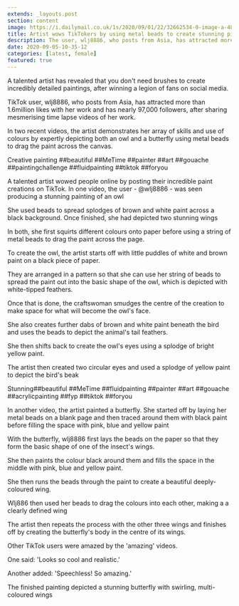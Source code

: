 ```yaml
---
extends: _layouts.post
section: content
image: https://i.dailymail.co.uk/1s/2020/09/01/22/32662534-0-image-a-48_1598995059282.jpg 
title: Artist wows TikTokers by using metal beads to create stunning pictures 
description: The user, wlj8886, who posts from Asia, has attracted more than 1.6million likes with her work and has nearly 97,000 followers, thanks to memerising videos of her work. 
date: 2020-09-05-10-35-12 
categories: [latest, female] 
featured: true 
--- 
```

A talented artist has revealed that you don't need brushes to create incredibly detailed paintings, after winning a legion of fans on social media. 

 TikTok user, wlj8886, who posts from Asia, has attracted more than 1.6million likes with her work and has nearly 97,000 followers, after sharing mesmerising time lapse videos of her work. 

In two recent videos, the artist demonstrates her array of skills and use of colours by expertly depicting both an owl and a butterfly using metal beads to drag the paint across the canvas. 

Creative painting ##beautiful ##MeTime ##painter ##art ##gouache ##paintingchallenge ##fluidpainting ##tiktok ##foryou

A talented artist wowed people online by posting their incredible paint creations on TikTok. In one video, the user - @wlj8886 - was seen producing a stunning painting of an owl

She used beads to spread splodges of brown and white paint across a black background. Once finished, she had depicted two stunning wings

In both, she first squirts different colours onto paper before using a string of metal beads to drag the paint across the page. 

To create the owl, the artist starts off with little puddles of white and brown paint on a black piece of paper. 

They are arranged in a pattern so that she can use her string of beads to spread the paint out into the basic shape of the owl, which is depicted with white-tipped feathers.

Once that is done, the craftswoman smudges the centre of the creation to make space for what will become the owl's face. 

She also creates further dabs of brown and white paint beneath the bird and uses the beads to depict the animal's tail feathers.

She then shifts back to create the owl's eyes using a splodge of bright yellow paint. 

The artist then created two circular eyes and used a splodge of yellow paint to depict the bird's beak

Stunning##beautiful ##MeTime ##fluidpainting ##painter ##art ##gouache ##acrylicpainting ##fyp ##tiktok ##foryou

In another video, the artist painted a butterfly. She started off by laying her metal beads on a blank page and then traced around them with black paint before filling the space with pink, blue and yellow paint

With the butterfly, wlj8886 first lays the beads on the paper so that they form the basic shape of one of the insect's wings. 

She then paints the colour black around them and fills the space in the middle with pink, blue and yellow paint. 

She then runs the beads through the paint to create a beautiful deeply-coloured wing. 

Wlj886 then used her beads to drag the colours into each other, making a a clearly defined wing

The artist then repeats the process with the other three wings and finishes off by creating the butterfly's body in the centre of its wings. 

Other TikTok users were amazed by the 'amazing' videos. 

One said: 'Looks so cool and realistic.' 

Another added: 'Speechless! So amazing.' 

The finished painting depicted a stunning butterfly with swirling, multi-coloured wings

